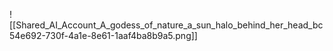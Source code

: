 ![[Shared_AI_Account_A_godess_of_nature_a_sun_halo_behind_her_head_bc54e692-730f-4a1e-8e61-1aaf4ba8b9a5.png]]